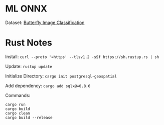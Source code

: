 # ML ONNX

Dataset: [Butterfly Image Classification](https://www.kaggle.com/datasets/phucthaiv02/butterfly-image-classification)

# Rust Notes

Install: `curl --proto '=https' --tlsv1.2 -sSf https://sh.rustup.rs | sh`

Update: `rustup update`

Initialize Directory: `cargo init postgresql-geospatial`

Add dependency: `cargo add sqlx@=0.8.6`

Commands:
```
cargo run
cargo build
cargo clean
cargo build --release
```
